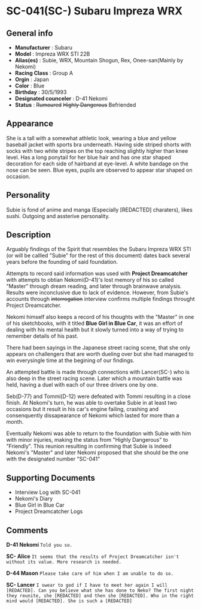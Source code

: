 # SC-041(SC-) Subaru Impreza WRX

## General info

- **Manufacturer** : Subaru
- **Model** : Impreza WRX STI 22B
- **Alias(es)** : Subie, WRX, Mountain Shogun, Rex, Onee-san(Mainly by Nekomi)
- **Racing Class** : Group A
- **Orgin** : Japan
- **Color** : Blue
- **Birthday** : 30/5/1993
- **Designated counceler** : D-41 Nekomi
- **Status** : ~~Rumoured~~ ~~Highly Dangerous~~ Befriended

## Appearance

She is a tall with a somewhat athletic look, wearing a blue and yellow baseball jacket with sports bra underneath. Having side striped shorts with socks with two white stripes on the top reaching slightly higher than knee level.
Has a long ponytail for her blue hair and has one star shaped decoration for each side of hairband at eye-level.
A white bandage on the nose can be seen.
Blue eyes, pupils are observed to appear star shaped on occasion.

## Personality

Subie is fond of anime and manga (Especially [REDACTED] charaters), likes sushi. Outgoing and assterive personality.

## Description

Arguably findings of the Spirit that resembles the Subaru Impreza WRX STI (or will be callled "Subie" for the rest of this document) dates back several years before the founding of said foundation.

Attempts to record said information was used with **Project Dreamcatcher** with attempts to obtian Nekomi(D-41)'s lost memory of his so called "Master" through dream reading, and later through brainwave analysis.
Results were inconclusive due to lack of evidence.
However, from Subie's accounts through ~~interrogation~~ interview confirms multiple findings throught Project Dreamcatcher.

Nekomi himself also keeps a record of his thoughts with the "Master" in one of his sketchbooks, with it titled **Blue Girl in Blue Car**, it was an effort of dealing with his mental health but it slowly turned into a way of trying to remember details of his past.

There had been sayings in the Japanese street racing scene, that she only appears on challengers that are worth dueling over but she had managed to win everysingle time at the begining of our findings.

An attempted battle is made through connections with Lancer(SC-) who is also deep in the street racing scene. Later which a mountain battle was held, having a duel with each of our three drivers one by one.

Seb(D-77) and Tommi(D-12) were defeated with Tommi resulting in a close finish.
At Nekomi's turn, he was able to overtake Subie in at least two occasions but it result in his car's engine failing, crashing and consenquently dissapearance of Nekomi which lasted for more than a month.

Eventually Nekomi was able to return to the foundation with Subie with him with minor injuries, making the status from "Highly Dangerous" to "Friendly".
This reunion resulting in confirming that Subie is indeed Nekomi's "Master" and later Nekomi proposed that she should be the one with the designated number "SC-041"

## Supporting Documents

- Interview Log with SC-041
- Nekomi's Diary
- Blue Girl in Blue Car
- Project Dreamcatcher Logs

## Comments

**D-41 Nekomi** 
`` Told you so. ``

**SC- Alice**
`` It seems that the results of Project Dreamcatcher isn't without its value. More research is needed. ``

**D-44 Mason**
`` Please take care of him when I am unable to do so. ``

**SC- Lancer**
`` I swear to god if I have to meet her again I will [REDACTED]. Can you believe what she has done to Neko?
The first night they reunite, she [REDACTED] and then she [REDACTED]. Who in the right mind would [REDACTED].
She is such a [REDACTED] ``